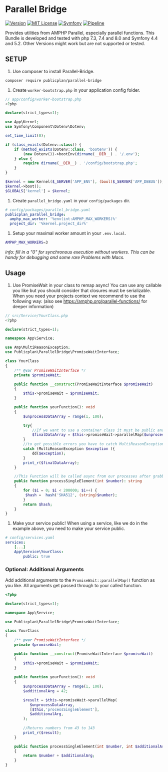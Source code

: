 # Parallel Bridge

[![Version][version-badge]][changelog]
[![MIT License][license-badge]][license]
[![Symfony][symfony-badge]][symfony]
[![Pipeline][pipeline-badge]][pipeline]

Provides utilities from AMPHP Parallel, especially parallel functions.
This Bundle is developed and tested with php 7.3, 7.4 and 8.0 and Symfony 4.4 and 5.2. 
Other Versions might work but are not supported or tested.

## SETUP

1. Use composer to install Parallel-Bridge.

```bash
composer require publicplan/parallel-bridge
```

1. Create `worker-bootstrap.php` in your application config folder.

```PHP
// app/config/worker-bootstrap.php
<?php

declare(strict_types=1);

use App\Kernel;
use Symfony\Component\Dotenv\Dotenv;

set_time_limit(0);

if (class_exists(Dotenv::class)) {
    if (method_exists(Dotenv::class, 'bootenv')) {
        (new Dotenv())->bootEnv(dirname(__DIR__) . '/.env');
    } else {
        require dirname(__DIR__) . '/config/bootstrap.php';
    }
}

$kernel = new Kernel($_SERVER['APP_ENV'], (bool)$_SERVER['APP_DEBUG']);
$kernel->boot();
$GLOBALS['kernel'] = $kernel;

```

1. Create `parallel_bridge.yaml` in your `config/packages` dir.

```yaml
# config/packages/parallel_bridge.yaml
publicplan_parallel_bridge:
  amphp_max_worker: '%env(int:AMPHP_MAX_WORKERS)%'
  project_dir: '%kernel.project_dir%'
```

1. Setup your maximal worker amount in your `.env.local`.

```bash
AMPHP_MAX_WORKERS=3
```

_info: fill in a "0" for synchronous execution without workers. 
This can be handy for debugging and some rare Problems with Macs._ 

## Usage

1. Use PromiseWait in your class to remap async!
   You can use any callable you like but you should consider that closures must be serializable.
   When you need your projects context we recommend to use the following way:
   (also see <https://amphp.org/parallel-functions/> for deeper information)

```PHP
// src/Service/YourClass.php
<?php

declare(strict_types=1);

namespace App\Service;

use Amp\MultiReasonException;
use Publicplan\ParallelBridge\PromiseWaitInterface;

class YourClass
{
    /** @var PromiseWaitInterface */
    private $promiseWait;

    public function __construct(PromiseWaitInterface $promiseWait)
    {
        $this->promiseWait = $promiseWait;
    }

    public function yourFunction(): void
    {
        $unprocessDataArray = range(1, 100);

        try{
            //If we want to use a container class it must be public and in the following format:
            $finalDataArray = $this->promiseWait->parallelMap($unprocessDataArray, [$this,'processSingleElement']);
        } 
        //to get possible errors you have to catch MultiReasonException 
        catch (MultiReasonException $exception ){
            dd($exception);
        }
        print_r($finalDataArray);
    }

    //This Function will be called async from our processes after grabbing this service from service container
    public function processSingleElement(int $number): string
    {
        for ($i = 0; $i < 200000; $i++) {
         $hash =  hash('SHA512', (string)$number);
        }
        return $hash;
    }
}
```

1. Make your service public!
When using a service, like we do in the example above, you need to make your service public.

```yaml
# config/services.yaml
services:
    [...]
    App\Service\YourClass:
        public: true
```

### Optional: Additional Arguments

Add additional arguments to the `PromiseWait::parallelMap()` function as you like.
All arguments get passed through to your called function.

```php
<?php

declare(strict_types=1);

namespace App\Service;

use Publicplan\ParallelBridge\PromiseWaitInterface;

class YourClass
{
    /** @var PromiseWaitInterface */
    private $promiseWait;

    public function __construct(PromiseWaitInterface $promiseWait)
    {
        $this->promiseWait = $promiseWait;
    }
    
    public function yourFunction(): void
    {
        $unprocessDataArray = range(1, 100);
        $additionalArg = 42;

        $result = $this->promiseWait->parallelMap(
           $unprocessDataArray, 
           [$this,'processSingleElement'],
           $additionalArg,
        );
        
        //Returns numbers from 43 to 143
        print_r($result);
    }

    public function processSingleElement(int $number, int $additionalArg): int
    {
        return $number + $additionalArg;
    }
}
```

[version-badge]: https://img.shields.io/badge/version-1.0.2-blue.svg
[changelog]: ./CHANGELOG.md
[license-badge]: https://img.shields.io/badge/license-MIT-blue.svg
[license]: ./LICENSE
[symfony-badge]: https://img.shields.io/badge/Symfony-5.2-blue.svg
[symfony]: https://symfony.com/releases/5.2
[pipeline-badge]: https://github.com/thled/symfony-parallel-bridge/workflows/ci-pipeline/badge.svg?branch=master
[pipeline]: https://github.com/thled/symfony-parallel-bridge/actions?query=workflow%3A%22ci-pipeline%22+branch%3Amaster
